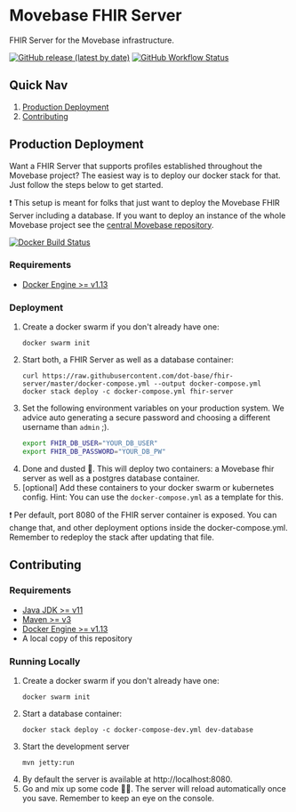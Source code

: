 # Movebase FHIR Server
FHIR Server for the Movebase infrastructure.

[![GitHub release (latest by date)](https://img.shields.io/github/v/release/dot-base/fhir-server)](https://github.com/dot-base/fhir-server/releases)
[![GitHub Workflow Status](https://img.shields.io/github/workflow/status/dot-base/fhir-server/Docker?label=Docker%20Build&logo=Docker)](https://github.com/dot-base/fhir-server/packages/331005)


## Quick Nav
1. [Production Deployment](#Production-Deployment)
1. [Contributing](#Contributing)


## Production Deployment
Want a FHIR Server that supports profiles established throughout the Movebase project? The easiest way is to deploy our docker stack for that. Just follow the steps below to get started.

❗ This setup is meant for folks that just want to deploy the Movebase FHIR Server including a database. If you want to deploy an instance of the whole Movebase project see the [central Movebase repository](https://github.com/dot-base/dot-base).

[![Docker Build Status](https://img.shields.io/badge/We%20love-Docker-blue?style=flat&logo=Docker)](https://github.com/orgs/dot-base/packages)

### Requirements
- [Docker Engine >= v1.13](https://www.docker.com/get-started)

### Deployment
1. Create a docker swarm if you don't already have one:
    ```
    docker swarm init
    ```
1. Start both, a FHIR Server as well as a database container:
    ```
    curl https://raw.githubusercontent.com/dot-base/fhir-server/master/docker-compose.yml --output docker-compose.yml
    docker stack deploy -c docker-compose.yml fhir-server
    ```
1. Set the following environment variables on your production system. We advice auto generating a secure password and choosing a different username than `admin` ;).
    ```sh
    export FHIR_DB_USER="YOUR_DB_USER"
    export FHIR_DB_PASSWORD="YOUR_DB_PW"
    ```
1. Done and dusted 🎉. This will deploy two containers: a Movebase fhir server as well as a postgres database container.
1. [optional] Add these containers to your docker swarm or kubernetes config. Hint: You can use the `docker-compose.yml` as a template for this.

❗ Per default, port 8080 of the FHIR server container is exposed. You can change that, and other deployment options inside the docker-compose.yml. Remember to redeploy the stack after updating that file.


## Contributing

### Requirements
- [Java JDK >= v11](https://www.oracle.com/java/technologies/javase-jdk11-downloads.html)
- [Maven >= v3](https://maven.apache.org/download.cgi)
- [Docker Engine >= v1.13](https://www.docker.com/get-started)
- A local copy of this repository

### Running Locally
1. Create a docker swarm if you don't already have one:
    ```
    docker swarm init
    ```
1. Start a database container:
    ```
    docker stack deploy -c docker-compose-dev.yml dev-database
    ```
1. Start the development server
    ```
    mvn jetty:run
    ```
1. By default the server is available at http://localhost:8080.
1. Go and mix up some code 👩‍💻. The server will reload automatically once you save. Remember to keep an eye on the console.
